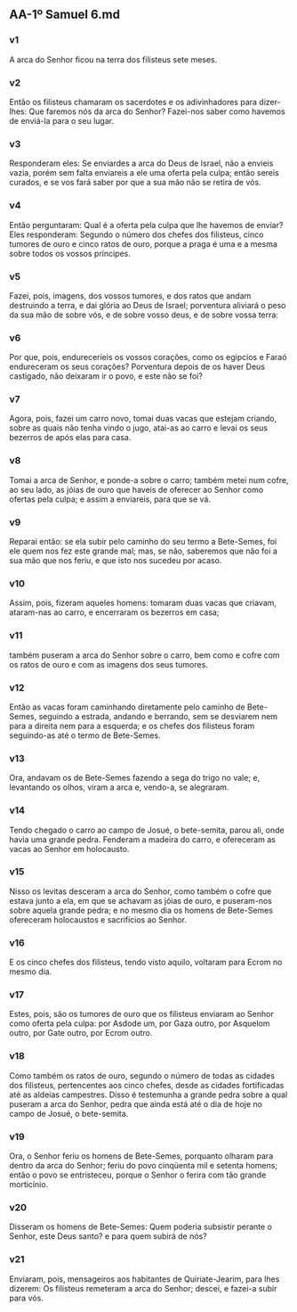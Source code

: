 ## AA-1º Samuel 6.md
### v1
 A arca do Senhor ficou na terra dos filisteus sete meses.
### v2
 Então os filisteus chamaram os sacerdotes e os adivinhadores para dizer-lhes: Que faremos nós da arca do Senhor? Fazei-nos saber como havemos de enviá-la para o seu lugar.
### v3
 Responderam eles: Se enviardes a arca do Deus de Israel, não a envieis vazia, porém sem falta enviareis a ele uma oferta pela culpa; então sereis curados, e se vos fará saber por que a sua mão não se retira de vós.
### v4
 Então perguntaram: Qual é a oferta pela culpa que lhe havemos de enviar? Eles responderam: Segundo o número dos chefes dos filisteus, cinco tumores de ouro e cinco ratos de ouro, porque a praga é uma e a mesma sobre todos os vossos príncipes.
### v5
 Fazei, pois, imagens, dos vossos tumores, e dos ratos que andam destruindo a terra, e dai glória ao Deus de Israel; porventura aliviará o peso da sua mão de sobre vós, e de sobre vosso deus, e de sobre vossa terra:
### v6
 Por que, pois, endureceríeis os vossos corações, como os egípcios e Faraó endureceram os seus corações? Porventura depois de os haver Deus castigado, não deixaram ir o povo, e este não se foi?
### v7
 Agora, pois, fazei um carro novo, tomai duas vacas que estejam criando, sobre as quais não tenha vindo o jugo, atai-as ao carro e levai os seus bezerros de após elas para casa.
### v8
 Tomai a arca de Senhor, e ponde-a sobre o carro; também metei num cofre, ao seu lado, as jóias de ouro que haveis de oferecer ao Senhor como ofertas pela culpa; e assim a enviareis, para que se vá.
### v9
 Reparai então: se ela subir pelo caminho do seu termo a Bete-Semes, foi ele quem nos fez este grande mal; mas, se não, saberemos que não foi a sua mão que nos feriu, e que isto nos sucedeu por acaso.
### v10
 Assim, pois, fizeram aqueles homens: tomaram duas vacas que criavam, ataram-nas ao carro, e encerraram os bezerros em casa;
### v11
 também puseram a arca do Senhor sobre o carro, bem como e cofre com os ratos de ouro e com as imagens dos seus tumores.
### v12
 Então as vacas foram caminhando diretamente pelo caminho de Bete-Semes, seguindo a estrada, andando e berrando, sem se desviarem nem para a direita nem para a esquerda; e os chefes dos filisteus foram seguindo-as até o termo de Bete-Semes.
### v13
 Ora, andavam os de Bete-Semes fazendo a sega do trigo no vale; e, levantando os olhos, viram a arca e, vendo-a, se alegraram.
### v14
 Tendo chegado o carro ao campo de Josué, o bete-semita, parou ali, onde havia uma grande pedra. Fenderam a madeira do carro, e ofereceram as vacas ao Senhor em holocausto.
### v15
 Nisso os levitas desceram a arca do Senhor, como também o cofre que estava junto a ela, em que se achavam as jóias de ouro, e puseram-nos sobre aquela grande pedra; e no mesmo dia os homens de Bete-Semes ofereceram holocaustos e sacrifícios ao Senhor.
### v16
 E os cinco chefes dos filisteus, tendo visto aquilo, voltaram para Ecrom no mesmo dia.
### v17
 Estes, pois, são os tumores de ouro que os filisteus enviaram ao Senhor como oferta pela culpa: por Asdode um, por Gaza outro, por Asquelom outro, por Gate outro, por Ecrom outro.
### v18
 Como também os ratos de ouro, segundo o número de todas as cidades dos filisteus, pertencentes aos cinco chefes, desde as cidades fortificadas até as aldeias campestres. Disso é testemunha a grande pedra sobre a qual puseram a arca do Senhor, pedra que ainda está até o dia de hoje no campo de Josué, o bete-semita.
### v19
 Ora, o Senhor feriu os homens de Bete-Semes, porquanto olharam para dentro da arca do Senhor; feriu do povo cinqüenta mil e setenta homens; então o povo se entristeceu, porque o Senhor o ferira com tão grande morticínio.
### v20
 Disseram os homens de Bete-Semes: Quem poderia subsistir perante o Senhor, este Deus santo? e para quem subirá de nós?
### v21
 Enviaram, pois, mensageiros aos habitantes de Quiriate-Jearim, para lhes dizerem: Os filisteus remeteram a arca do Senhor; descei, e fazei-a subir para vós.
